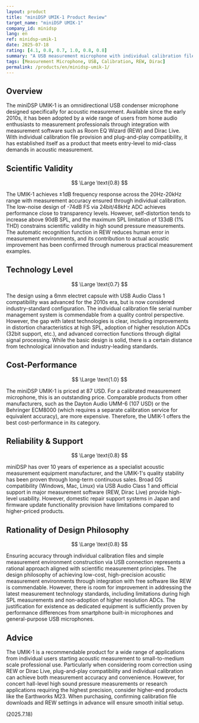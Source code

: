 ```yaml
---
layout: product
title: "miniDSP UMIK-1 Product Review"
target_name: "miniDSP UMIK-1"
company_id: minidsp
lang: en
ref: minidsp-umik-1
date: 2025-07-18
rating: [4.1, 0.8, 0.7, 1.0, 0.8, 0.8]
summary: "A USB measurement microphone with individual calibration files that has become a standard choice in acoustic measurement, but faces challenges in distortion tolerance at high SPL and technological innovation"
tags: [Measurement Microphone, USB, Calibration, REW, Dirac]
permalink: /products/en/minidsp-umik-1/
---
```


## Overview

The miniDSP UMIK-1 is an omnidirectional USB condenser microphone designed specifically for acoustic measurement. Available since the early 2010s, it has been adopted by a wide range of users from home audio enthusiasts to measurement professionals through integration with measurement software such as Room EQ Wizard (REW) and Dirac Live. With individual calibration file provision and plug-and-play compatibility, it has established itself as a product that meets entry-level to mid-class demands in acoustic measurement.

## Scientific Validity

$$ \Large \text{0.8} $$

The UMIK-1 achieves ±1dB frequency response across the 20Hz-20kHz range with measurement accuracy ensured through individual calibration. The low-noise design of -74dB FS via 24bit/48kHz ADC achieves performance close to transparency levels. However, self-distortion tends to increase above 90dB SPL, and the maximum SPL limitation of 133dB (1% THD) constrains scientific validity in high sound pressure measurements. The automatic recognition function in REW reduces human error in measurement environments, and its contribution to actual acoustic improvement has been confirmed through numerous practical measurement examples.

## Technology Level

$$ \Large \text{0.7} $$

The design using a 6mm electret capsule with USB Audio Class 1 compatibility was advanced for the 2010s era, but is now considered industry-standard configuration. The individual calibration file serial number management system is commendable from a quality control perspective. However, the gap with latest technologies is clear, including improvements in distortion characteristics at high SPL, adoption of higher resolution ADCs (32bit support, etc.), and advanced correction functions through digital signal processing. While the basic design is solid, there is a certain distance from technological innovation and industry-leading standards.

## Cost-Performance

$$ \Large \text{1.0} $$

The miniDSP UMIK-1 is priced at 87 USD. For a calibrated measurement microphone, this is an outstanding price. Comparable products from other manufacturers, such as the Dayton Audio UMM-6 (107 USD) or the Behringer ECM8000 (which requires a separate calibration service for equivalent accuracy), are more expensive. Therefore, the UMIK-1 offers the best cost-performance in its category.

## Reliability & Support

$$ \Large \text{0.8} $$

miniDSP has over 10 years of experience as a specialist acoustic measurement equipment manufacturer, and the UMIK-1's quality stability has been proven through long-term continuous sales. Broad OS compatibility (Windows, Mac, Linux) via USB Audio Class 1 and official support in major measurement software (REW, Dirac Live) provide high-level usability. However, domestic repair support systems in Japan and firmware update functionality provision have limitations compared to higher-priced products.

## Rationality of Design Philosophy

$$ \Large \text{0.8} $$

Ensuring accuracy through individual calibration files and simple measurement environment construction via USB connection represents a rational approach aligned with scientific measurement principles. The design philosophy of achieving low-cost, high-precision acoustic measurement environments through integration with free software like REW is commendable. However, there is room for improvement in addressing the latest measurement technology standards, including limitations during high SPL measurements and non-adoption of higher resolution ADCs. The justification for existence as dedicated equipment is sufficiently proven by performance differences from smartphone built-in microphones and general-purpose USB microphones.

## Advice

The UMIK-1 is a recommendable product for a wide range of applications from individual users starting acoustic measurement to small-to-medium scale professional use. Particularly when considering room correction using REW or Dirac Live, plug-and-play compatibility and individual calibration can achieve both measurement accuracy and convenience. However, for concert hall-level high sound pressure measurements or research applications requiring the highest precision, consider higher-end products like the Earthworks M23. When purchasing, confirming calibration file downloads and REW settings in advance will ensure smooth initial setup.

(2025.7.18)